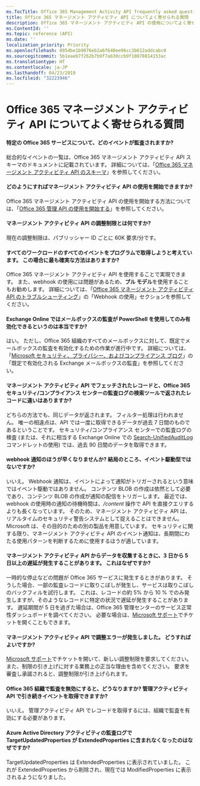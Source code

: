 ```yaml
---
ms.TocTitle: Office 365 Management Activity API frequently asked questions
title: Office 365 マネージメント アクティビティ API についてよく寄せられる質問
description: Office 365 マネージメント アクティビティ API の使用についてよく寄せられる質問
ms.ContentId: ''
ms.topic: reference (API)
ms.date: ''
localization_priority: Priority
ms.openlocfilehash: 8954be1b9076eb2a6f640ee96cc2b612addcabc0
ms.sourcegitcommit: 5b1eaeb7f262b7b9f7ab30ccb9f10878814153ac
ms.translationtype: HT
ms.contentlocale: ja-JP
ms.lasthandoff: 04/23/2019
ms.locfileid: "32223946"
---
```

# <a name="office-365-management-activity-api-frequently-asked-questions"></a>Office 365 マネージメント アクティビティ API についてよく寄せられる質問

#### <a name="what-events-are-audited-for-a-specific-office-365-service"></a>特定の Office 365 サービスについて、どのイベントが監査されますか?

総合的なイベントの一覧は、Office 365 マネージメント アクティビティ API スキーマのドキュメントに記載されています。 詳細については、「[Office 365 マネージメント アクティビティ API のスキーマ](office-365-management-activity-api-schema.md)」を参照してください。

#### <a name="how-do-i-onboard-to-the-management-activity-api"></a>どのようにすればマネージメント アクティビティ API の使用を開始できますか?

Office 365 マネージメント アクティビティ API の使用を開始する方法については、「[Office 365 管理 API の使用を開始する](get-started-with-office-365-management-apis.md)」を参照してください。
 
#### <a name="what-is-the-throttling-limit-for-the--management-activity-api"></a>マネージメント アクティビティ API の調整制限とは何ですか?

現在の調整制限は、パブリッシャー ID ごとに 60K 要求/分です。 

#### <a name="we-want-to-programmatically-capture-all-events-in-all-workloads-what-is-the-most-reliable-way-to-do-this"></a>すべてのワークロードのすべてのイベントをプログラムで取得しようと考えています。 この場合に最も確実な方法はありますか?

Office 365 マネージメント アクティビティ API を使用することで実現できます。 また、webhook の使用には問題があるため、**プル モデル**を使用することもお勧めします。 詳細については、「[Office 365 マネージメント アクティビティ API のトラブルシューティング](troubleshooting-the-office-365-management-activity-api.md#using-webhooks)」の「Webhook の使用」セクションを参照してください。

#### <a name="is-it-true-that-mailbox-auditing-in-exchange-online-can-only-be-enabled-by-using-powershell"></a>Exchange Online ではメールボックスの監査が PowerShell を使用してのみ有効化できるというのは本当ですか?

はい。 ただし、Office 365 組織のすべてのメールボックスに対して、既定でメールボックスの監査を有効化するための作業が進行中です。 詳細については、「[Microsoft セキュリティ、プライバシー、およびコンプライアンス ブログ](https://techcommunity.microsoft.com/t5/Security-Privacy-and-Compliance/Exchange-Mailbox-Auditing-will-be-enabled-by-default/ba-p/215171)」の「既定で有効化される Exchange メールボックスの監査」を参照してください。

#### <a name="are-there-any-differences-in-the-records-that-are-fetched-by-the-management-activity-api-versus-the-records-that-are-returned-by-using-the-audit-log-search-tool-in-the-office-365-security--compliance-center"></a>マネージメント アクティビティ API でフェッチされたレコードと、Office 365 セキュリティ/コンプライアンス センターの監査ログの検索ツールで返されたレコードに違いはありますか?

どちらの方法でも、同じデータが返されます。 フィルター処理は行われません。 唯一の相違点は、API では一度に取得できるデータが過去 7 日間のものであるということです。 セキュリティ/コンプライアンス センターでの監査ログの検査 (または、それに相当する Exchange Online での [Search-UnifiedAuditLog](https://docs.microsoft.com/powershell/module/exchange/policy-and-compliance-audit/search-unifiedauditlog) コマンドレットの使用) では、過去 90 日間のデータを取得できます。 
 
#### <a name="arent-webhook-notifications-more-immediate-after-all-arent-they-event-driven"></a>webhook 通知のほうが早くなりませんか? 結局のところ、イベント駆動型ではないですか?

いいえ。 Webhook 通知は、イベントによって通知がトリガーされるという意味ではイベント駆動ではありません。 コンテンツ BLOB の作成は依然として必要であり、コンテンツ BLOB の作成が通知の配信をトリガーします。 最近では、webhook の使用時の通知の待機時間は、*/content* 操作で API を直接クエリするよりも長くなっています。 そのため、マネージメント アクティビティ API は、リアルタイムのセキュリティ警告システムとして捉えることはできません。 Microsoft は、その目的のための別の製品を用意しています。 セキュリティに関する限り、マネージメント アクティビティ API のイベント通知は、長期間にわたる使用パターンを判断するために使用するほうが適しています。

#### <a name="when-pulling-the-data-from-the-management-activity-api-there-is-sometimes-a-delay-of-more-than-3-to-5-days-why-is-this"></a>マネージメント アクティビティ API からデータを収集するときに、3 日から 5 日以上の遅延が発生することがあります。 これはなぜですか?

一時的な停止などの問題が Office 365 サービスに発生するときがあります。 そうした場合、一部の監査レコードに取りこぼしが発生し、サービスは取りこぼしのバックフィルを試行します。 これは、レコードの約 5% から 10 % でのみ発生しますが、そのようなレコードに特定の状況で遅延が発生することがあります。 遅延期間が 5 日を過ぎた場合は、Office 365 管理センターのサービス正常性ダッシュボードを調べてください。 必要な場合は、[Microsoft サポート](https://support.office.com/article/contact-support-for-business-products-admin-help-32a17ca7-6fa0-4870-8a8d-e25ba4ccfd4b#ID0EAADAAA=online)でチケットを開くこともできます。

#### <a name="im-encountering-a-throttling-error-in-the-management-activity-api-what-should-i-do"></a>マネージメント アクティビティ API で調整エラーが発生しました。 どうすればよいですか?

[Microsoft サポート](https://support.office.com/article/contact-support-for-business-products-admin-help-32a17ca7-6fa0-4870-8a8d-e25ba4ccfd4b#ID0EAADAAA=online)でチケットを開いて、新しい調整制限を要求してください。また、制限の引き上げに対する業務上の正当な理由を含めてください。 要求を審査し承諾されると、調整制限が引き上げられます。

#### <a name="what-happens-if-i-disable-auditing-for-my-office-365-organization-will-i-still-get-events-via-the-management-activity-api"></a>Office 365 組織で監査を無効にすると、どうなりますか? 管理アクティビティ API で引き続きイベントを取得できますか?

いいえ。 管理アクティビティ API でレコードを取得するには、組織で監査を有効にする必要があります。

#### <a name="why-are-targetupdatedproperties-no-longer-in-extendedproperties-in-the-audit-logs-for-azure-active-directory-activities"></a>Azure Active Directory アクティビティの監査ログで TargetUpdatedProperties が ExtendedProperties に含まれなくなったのはなぜですか?

TargetUpdatedProperties は ExtendedProperties に表示されていました。 これが ExtendedProperties から削除され、現在では ModifiedProperties に表示されるようになりました。
